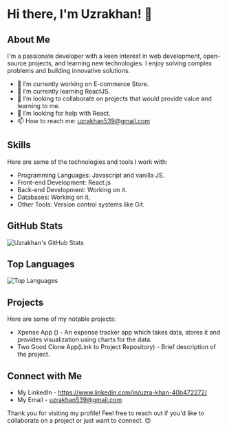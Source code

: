 # Hi there, I'm Uzrakhan! 👋

## About Me

I'm a passionate developer with a keen interest in web development, open-source projects, and learning new technologies. I enjoy solving complex problems and building innovative solutions.

- 🔭 I’m currently working on E-commerce Store.
- 🌱 I’m currently learning ReactJS.
- 👯 I’m looking to collaborate on projects that would provide value and learning to me.
- 🤔 I’m looking for help with React.
- 📫 How to reach me: uzrakhan539@gmail.com

## Skills

Here are some of the technologies and tools I work with:

- Programming Languages: Javascript and vanilla JS.
- Front-end Development: React.js
- Back-end Development: Working on it.
- Databases: Working on it.
- Other Tools: Version control systems like Git.

## GitHub Stats

![Uzrakhan's GitHub Stats](https://github-readme-stats.vercel.app/api?username=Uzrakhan&show_icons=true&theme=radical)

## Top Languages

![Top Languages](https://github-readme-stats.vercel.app/api/top-langs/?username=Uzrakhan&layout=compact&theme=radical)

## Projects

Here are some of my notable projects:

- Xpense App () - An expense tracker app which takes data, stores it and provides visualization using charts for the data.
- Two Good Clone App(Link to Project Repository) - Brief description of the project.

## Connect with Me

- My LinkedIn - https://www.linkedin.com/in/uzra-khan-40b472272/
- My Email - uzrakhan539@gmail.com

Thank you for visiting my profile! Feel free to reach out if you'd like to collaborate on a project or just want to connect. 😊
